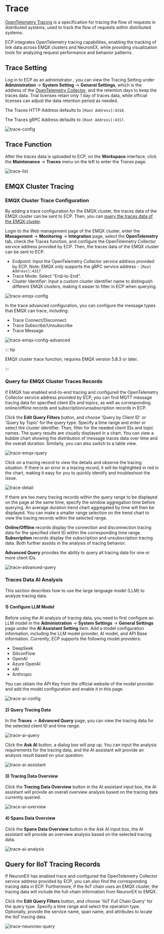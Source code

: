 # Trace

[OpenTelemetry Tracing](https://opentelemetry.io/docs/concepts/signals/traces/) is a specification for tracing the flow of requests in distributed systems, used to track the flow of requests within distributed systems. 

ECP integrates OpenTelemetry tracing capabilities, enabling the tracking of link data across EMQX clusters and NeuronEX, while providing visualization tools for analyzing request performance and behavior patterns.

## Trace Setting

Log in to ECP as an administrator , you can view the Tracing Setting under **Administration** -> **System Setting** -> **General Settings**, which is the address of the [OpenTelemetry Collector](https://opentelemetry.io/docs/collector/getting-started), and the retention days to keep the traces data. Trial licenses retain only 1 day of traces data, while official licenses can adjust the data retention period as needed.

The Traces HTTP Address defaults to `[Root Address]:4318`.

The Traces gRPC Address defaults to `[Root Address]:4317`.

![trace-config](_assets/trace-config.png)

## Trace Function

After the traces data is uploaded to ECP, on the **Workspace** interface, click the **Maintenance** -> **Traces** menu on the left to enter the Traces page.

![trace-list](_assets/trace-list.png)

## EMQX Cluster Tracing

### EMQX Cluster Trace Configuration

By adding a trace configuration for the EMQX cluster, the traces data of the EMQX cluster can be sent to ECP. Then, you can [query the traces data of the EMQX cluster](#query-for-emqx-cluster-traces-records).

Login to the Web management page of the EMQX cluster, enter the **Management** -> **Monitoring** -> **Integration** page, select the **OpenTelemetry** tab, check the Traces function, and configure the OpenTelemetry Collector service address provided by ECP. Then, the traces data of the EMQX cluster can be sent to ECP.

- Endpoint: Input the OpenTelemetry Collector service address provided by ECP. Note: EMQX only supports the gRPC service address - `[Root Address]:4317`
- Trace Mode: Select "End-to-End".
- Cluster Identifier: Input a custom cluster identifier name to distinguish different EMQX clusters, making it easier to filter in ECP when querying.

![trace-emqx-config](_assets/trace-emqx-1-en.png)

In the trace advanced configuration, you can configure the message types that EMQX can trace, including:

- Trace Connect/Disconnect
- Trace Subscribe/Unsubscribe
- Trace Message

![trace-emqx-config-advanced](_assets/trace-emqx-2-en.png)

::: tip

EMQX cluster trace function, requires EMQX version 5.8.3 or later.

:::

### Query for EMQX Cluster Traces Records

If EMQX has enabled end-to-end tracing and configured the OpenTelemetry Collector service address provided by ECP, you can find MQTT message tracing data for specified client IDs and topics, as well as corresponding online/offline records and subscription/unsubscription records in ECP.

Click the **Edit Query Filters** button, and choose 'Query by Client ID' or 'Query by Topic' for the query type. Specify a time range and enter or select the cluster identifier. Then, filter for the needed client IDs and topic names. The query results are visually displayed in a chart. You can view a bubble chart showing the distribution of message traces data over time and the overall duration. Similarly, you can also switch to a table view.

![trace-emqx-query](_assets/trace-emqx-query.png)

Click on a tracing record to view the details and observe the tracing situation. If there is an error in a tracing record, it will be highlighted in red in the chart, making it easy for you to quickly identify and troubleshoot the issue.

![trace-detail](_assets/trace-detail.png)

If there are too many tracing records within the query range to be displayed on the page at the same time, specify the window aggregation time before querying. An average duration trend chart aggregated by time will then be displayed. You can make a smaller range selection on the trend chart to view the tracing records within the selected range.

**Online/Offline** records display the connection and disconnection tracing data for the specified client ID within the corresponding time range. **Subscription** records display the subscription and unsubscription tracing data. Both further assists in the analysis of tracing behavior.

**Advanced Query** provides the ability to query all tracing data for one or more client IDs.

![trace-advanced-query](_assets/trace-advanced-query.png)

### Traces Data AI Analysis

This section describes how to use the large language model (LLM) to analyze tracing data.

#### 1) Configure LLM Model

Before using the AI analysis of tracing data, you need to first configure an LLM model in the **Administration** -> **System Settings** -> **General Settings** page under the **AI Assistant Setting** item. Add a model configuration information, including the LLM model provider, AI model, and API Base information. Currently, ECP supports the following model providers:

- DeepSeek
- SiliconFlow
- OpenAI
- Azure OpenAI
- xAI
- Anthropic

You can obtain the API Key from the official website of the model provider and add the model configuration and enable it in this page.

![trace-ai-config](_assets/trace-ai-config-en.png)

#### 2) Query Tracing Data

In the **Traces** -> **Advanced Query** page, you can view the tracing data for the selected client ID and time range.

![trace-ai-query](_assets/trace-ai-1-en.png)

Click the **Ask AI** button, a dialog box will pop up. You can input the analysis requirements for the tracing data, and the AI assistant will provide an analysis result based on your question.

![trace-ai-assistant](_assets/trace-ai-2-en.png)

#### 3) Tracing Data Overview

Click the **Tracing Data Overview** button in the AI assistant input box, the AI assistant will provide an overall overview analysis based on the tracing data currently queried.

![trace-ai-overview](_assets/trace-ai-3-en.png)

#### 4) Spans Data Overview

Click the **Spans Data Overview** button in the Ask AI input box, the AI assistant will provide an overview analysis based on the selected tracing data.

![trace-ai-analysis](_assets/trace-ai-4-en.png)



## Query for IIoT Tracing Records

If NeuronEX has enabled trace and configured the OpenTelemetry Collector service address provided by ECP, you can also find the corresponding tracing data in ECP. Furthermore, if the IIoT chain uses an EMQX cluster, the tracing data will include the full-chain information from NeuronEX to EMQX.

Click the **Edit Query Filters** button, and choose 'IIoT Full Chain Query' for the query type. Specify a time range and select the operation type. Optionally, provide the service name, span name, and attributes to locate the IIoT tracing data.

![trace-neuronex-query](_assets/trace-neuronex-query.png)